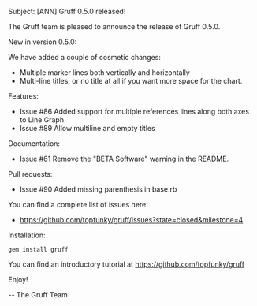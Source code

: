 Subject: [ANN] Gruff 0.5.0 released!

The Gruff team is pleased to announce the release of Gruff 0.5.0.

New in version 0.5.0:

We have added a couple of cosmetic changes:

* Multiple marker lines both vertically and horizontally
* Multi-line titles, or no title at all if you want more space for the
chart.

Features:

* Issue #86 Added support for multiple references lines along both axes to
  Line Graph
* Issue #89 Allow multiline and empty titles
    
Documentation:

* Issue #61 Remove the "BETA Software" warning in the README.
    
Pull requests:

* Issue #90 Added missing parenthesis in base.rb
    
You can find a complete list of issues here:

* https://github.com/topfunky/gruff/issues?state=closed&milestone=4


Installation:

    gem install gruff

You can find an introductory tutorial at
https://github.com/topfunky/gruff

Enjoy!


--
The Gruff Team
